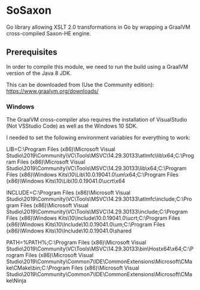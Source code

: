 # SoSaxon
Go library allowing XSLT 2.0 transformations in Go by wrapping a GraalVM cross-compiled Saxon-HE engine.

## Prerequisites

In order to compile this module, we need to run the build using a GraalVM version of the Java 8 JDK.

This can be downloaded from (Use the Community edition):
https://www.graalvm.org/downloads/

### Windows

The GraalVM cross-compiler also requires the installation of VisualStudio (Not VSStudio Code) as well as the Windows 10 SDK.

I needed to set the following environment variables for everything to work:

LIB=C:\Program Files (x86)\Microsoft Visual Studio\2019\Community\VC\Tools\MSVC\14.29.30133\atlmfc\lib\x64;C:\Program Files (x86)\Microsoft Visual Studio\2019\Community\VC\Tools\MSVC\14.29.30133\lib\x64;C:\Program Files (x86)\Windows Kits\10\Lib\10.0.19041.0\um\x64;C:\Program Files (x86)\Windows Kits\10\Lib\10.0.19041.0\ucrt\x64

INCLUDE=C:\Program Files (x86)\Microsoft Visual Studio\2019\Community\VC\Tools\MSVC\14.29.30133\atlmfc\include;C:\Program Files (x86)\Microsoft Visual Studio\2019\Community\VC\Tools\MSVC\14.29.30133\include;C:\Program Files (x86)\Windows Kits\10\Include\10.0.19041.0\ucrt;C:\Program Files (x86)\Windows Kits\10\Include\10.0.19041.0\um;C:\Program Files (x86)\Windows Kits\10\Include\10.0.19041.0\shared

PATH=%PATH%;C:\Program Files (x86)\Microsoft Visual Studio\2019\Community\VC\Tools\MSVC\14.29.30133\bin\Hostx64\x64;C:\Program Files (x86)\Microsoft Visual Studio\2019\Community\Common7\IDE\CommonExtensions\Microsoft\CMake\CMake\bin;C:\Program Files (x86)\Microsoft Visual Studio\2019\Community\Common7\IDE\CommonExtensions\Microsoft\CMake\Ninja
